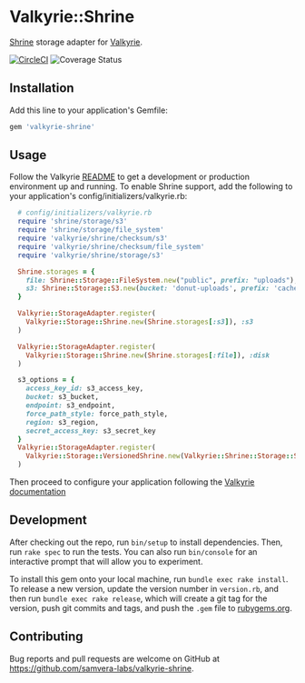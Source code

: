 # Valkyrie::Shrine

[Shrine](http://shrinerb.com/) storage adapter for [Valkyrie](https://github.com/samvera-labs/valkyrie).

[![CircleCI](https://circleci.com/gh/samvera-labs/valkyrie-shrine.svg?style=svg)](https://circleci.com/gh/samvera-labs/valkyrie-shrine)
![Coverage Status](https://img.shields.io/badge/Coverage-100-brightgreen.svg)

## Installation

Add this line to your application's Gemfile:

```ruby
gem 'valkyrie-shrine'
```

## Usage

Follow the Valkyrie [README](https://github.com/samvera-labs/valkyrie) to get a development or production environment up and running. To enable Shrine support, add the following to your application's config/initializers/valkyrie.rb:

```ruby
  # config/initializers/valkyrie.rb
  require 'shrine/storage/s3'
  require 'shrine/storage/file_system'
  require 'valkyrie/shrine/checksum/s3'
  require 'valkyrie/shrine/checksum/file_system'
  require 'valkyrie/shrine/storage/s3'

  Shrine.storages = {
    file: Shrine::Storage::FileSystem.new("public", prefix: "uploads"),
    s3: Shrine::Storage::S3.new(bucket: 'donut-uploads', prefix: 'cache')
  }

  Valkyrie::StorageAdapter.register(
    Valkyrie::Storage::Shrine.new(Shrine.storages[:s3]), :s3
  )

  Valkyrie::StorageAdapter.register(
    Valkyrie::Storage::Shrine.new(Shrine.storages[:file]), :disk
  )

  s3_options = {
    access_key_id: s3_access_key,
    bucket: s3_bucket,
    endpoint: s3_endpoint,
    force_path_style: force_path_style,
    region: s3_region,
    secret_access_key: s3_secret_key
  }
  Valkyrie::StorageAdapter.register(
    Valkyrie::Storage::VersionedShrine.new(Valkyrie::Shrine::Storage::S3.new(**s3_options)), :versioned_s3
  )
```

Then proceed to configure your application following the [Valkyrie documentation](https://github.com/samvera-labs/valkyrie#sample-configuration-configvalkyrieyml) 

## Development

After checking out the repo, run `bin/setup` to install dependencies. Then, run `rake spec` to run the tests. You can also run `bin/console` for an interactive prompt that will allow you to experiment.

To install this gem onto your local machine, run `bundle exec rake install`. To release a new version, update the version number in `version.rb`, and then run `bundle exec rake release`, which will create a git tag for the version, push git commits and tags, and push the `.gem` file to [rubygems.org](https://rubygems.org).

## Contributing

Bug reports and pull requests are welcome on GitHub at https://github.com/samvera-labs/valkyrie-shrine.
